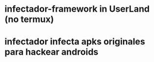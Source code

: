 # infectador-framework in UserLand (no termux)
# infectador infecta apks originales para hackear androids

